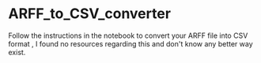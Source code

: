 # ARFF_to_CSV_converter
Follow the instructions in the notebook to convert your ARFF file into CSV format , I found no resources regarding this and don't know any better way exist. 

